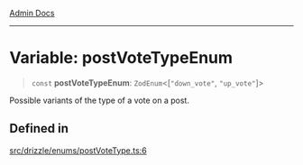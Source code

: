 [Admin Docs](/)

***

# Variable: postVoteTypeEnum

> `const` **postVoteTypeEnum**: `ZodEnum`\<[`"down_vote"`, `"up_vote"`]\>

Possible variants of the type of a vote on a post.

## Defined in

[src/drizzle/enums/postVoteType.ts:6](https://github.com/NishantSinghhhhh/talawa-api/blob/ff0f1d6ae21d3428519b64e42fe3bfdff573cb6e/src/drizzle/enums/postVoteType.ts#L6)
